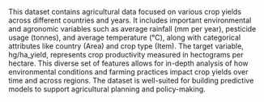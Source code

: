 This dataset contains agricultural data focused on various crop yields across different countries and years. It includes important environmental and agronomic variables such as average rainfall (mm per year), pesticide usage (tonnes), and average temperature (°C), along with categorical attributes like country (Area) and crop type (Item). The target variable, hg/ha_yield, represents crop productivity measured in hectograms per hectare. This diverse set of features allows for in-depth analysis of how environmental conditions and farming practices impact crop yields over time and across regions. The dataset is well-suited for building predictive models to support agricultural planning and policy-making.
